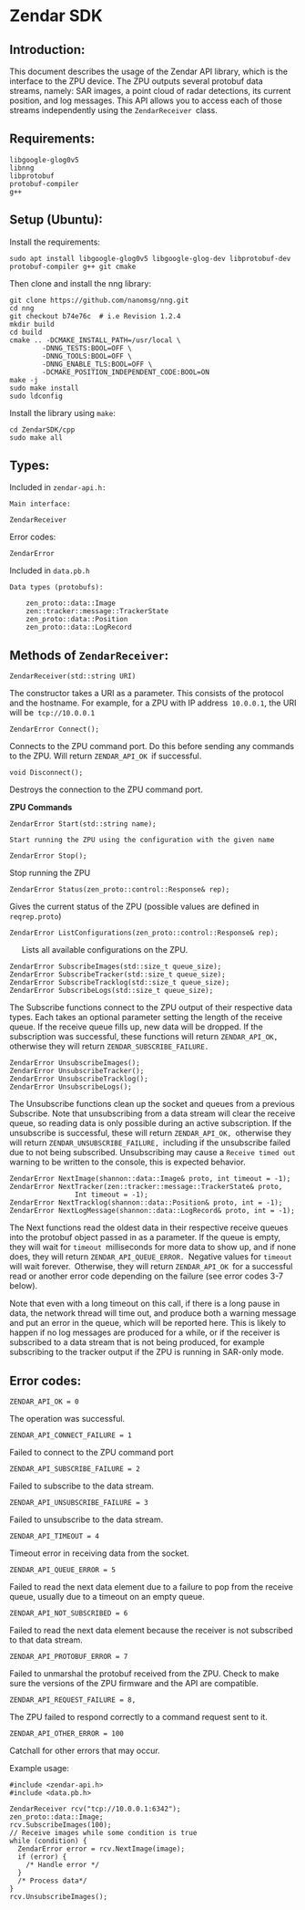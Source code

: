

# Zendar SDK


## Introduction:

This document describes the usage of the Zendar API library, which is the interface to the ZPU device. The ZPU outputs several protobuf data streams, namely: SAR images, a point cloud of radar detections, its current position, and log messages. This API allows you to access each of those streams independently using the `ZendarReceiver `class.


## Requirements:


```
libgoogle-glog0v5
libnng
libprotobuf
protobuf-compiler
g++
```



## Setup (Ubuntu):

Install the requirements:


```
sudo apt install libgoogle-glog0v5 libgoogle-glog-dev libprotobuf-dev protobuf-compiler g++ git cmake
```


Then clone and install the nng library:


```
git clone https://github.com/nanomsg/nng.git
cd nng
git checkout b74e76c  # i.e Revision 1.2.4
mkdir build
cd build
cmake .. -DCMAKE_INSTALL_PATH=/usr/local \
        -DNNG_TESTS:BOOL=OFF \
        -DNNG_TOOLS:BOOL=OFF \
        -DNNG_ENABLE_TLS:BOOL=OFF \
        -DCMAKE_POSITION_INDEPENDENT_CODE:BOOL=ON
make -j
sudo make install
sudo ldconfig
```


Install the library using `make`:


```
cd ZendarSDK/cpp
sudo make all
```



## Types:

Included in `zendar-api.h:`

	Main interface:


```
ZendarReceiver
```


Error codes:


```
ZendarError
```


Included in `data.pb.h`


    Data types (protobufs):


```
    zen_proto::data::Image
    zen::tracker::message::TrackerState
    zen_proto::data::Position
    zen_proto::data::LogRecord
```



## Methods of `ZendarReceiver`:


```
ZendarReceiver(std::string URI)
```


The constructor takes a URI as a parameter. This consists of the protocol and the hostname. For example, for a ZPU with IP address` 10.0.0.1`, the URI will be` tcp://10.0.0.1`


```
ZendarError Connect();
```


Connects to the ZPU command port. Do this before sending any commands to the ZPU. Will return `ZENDAR_API_OK `if successful.


```
void Disconnect();
```


Destroys the connection to the ZPU command port.

**ZPU Commands**


```
ZendarError Start(std::string name);
```


	Start running the ZPU using the configuration with the given name


```
ZendarError Stop();
```


Stop running the ZPU


```
ZendarError Status(zen_proto::control::Response& rep);
```


Gives the current status of the ZPU (possible values are defined in `reqrep.proto`)


```
ZendarError ListConfigurations(zen_proto::control::Response& rep);
```


`	`Lists all available configurations on the ZPU.


```
ZendarError SubscribeImages(std::size_t queue_size);
ZendarError SubscribeTracker(std::size_t queue_size);
ZendarError SubscribeTracklog(std::size_t queue_size);
ZendarError SubscribeLogs(std::size_t queue_size);
```


The Subscribe functions connect to the ZPU output of their respective data types. Each takes an optional parameter setting the length of the receive queue. If the receive queue fills up, new data will be dropped. If the subscription was successful, these functions will return `ZENDAR_API_OK, `otherwise they will return `ZENDAR_SUBSCRIBE_FAILURE.`


```
ZendarError UnsubscribeImages();
ZendarError UnsubscribeTracker();
ZendarError UnsubscribeTracklog();
ZendarError UnsubscribeLogs();
```


The Unsubscribe functions clean up the socket and queues from a previous Subscribe. Note that unsubscribing from a data stream will clear the receive queue, so reading data is only possible during an active subscription. If the unsubscribe is successful, these will return `ZENDAR_API_OK, `otherwise they will return `ZENDAR_UNSUBSCRIBE_FAILURE, `including if the unsubscribe failed due to not being subscribed. Unsubscribing may cause a `Receive timed out `warning to be written to the console, this is expected behavior.


```
ZendarError NextImage(shannon::data::Image& proto, int timeout = -1);
ZendarError NextTracker(zen::tracker::message::TrackerState& proto,
                Int timeout = -1);
ZendarError NextTracklog(shannon::data::Position& proto, int = -1);
ZendarError NextLogMessage(shannon::data::LogRecord& proto, int = -1);
```


The Next functions read the oldest data in their respective receive queues into the protobuf object passed in as a parameter. If the queue is empty, they will wait for `timeout `milliseconds for more data to show up, and if none does, they will return `ZENDAR_API_QUEUE_ERROR. `Negative values for `timeout `will wait forever.` `Otherwise, they will return `ZENDAR_API_OK `for a successful read or another error code depending on the failure (see error codes 3-7 below).

Note that even with a long timeout on this call, if there is a long pause in data, the network thread will time out, and produce both a warning message and put an error in the queue, which will be reported here. This is likely to happen if no log messages are produced for a while, or if the receiver is subscribed to a data stream that is not being produced, for example subscribing to the tracker output if the ZPU is running in SAR-only mode.


## Error codes:


```
ZENDAR_API_OK = 0
```


The operation was successful.


```
ZENDAR_API_CONNECT_FAILURE = 1
```


Failed to connect to the ZPU command port


```
ZENDAR_API_SUBSCRIBE_FAILURE = 2
```


Failed to subscribe to the data stream.


```
ZENDAR_API_UNSUBSCRIBE_FAILURE = 3
```


Failed to unsubscribe to the data stream.


```
ZENDAR_API_TIMEOUT = 4
```


Timeout error in receiving data from the socket.


```
ZENDAR_API_QUEUE_ERROR = 5
```


Failed to read the next data element due to a failure to pop from the receive queue, usually due to a timeout on an empty queue.


```
ZENDAR_API_NOT_SUBSCRIBED = 6
```


Failed to read the next data element because the receiver is not subscribed to that data stream.


```
ZENDAR_API_PROTOBUF_ERROR = 7
```


Failed to unmarshal the protobuf received from the ZPU. Check to make sure the versions of the ZPU firmware and the API are compatible.


```
ZENDAR_API_REQUEST_FAILURE = 8,
```


The ZPU failed to respond correctly to a command request sent to it.


```
ZENDAR_API_OTHER_ERROR = 100
```


Catchall for other errors that may occur.



Example usage:


```
#include <zendar-api.h>
#include <data.pb.h>

ZendarReceiver rcv("tcp://10.0.0.1:6342");
zen_proto::data::Image;
rcv.SubscribeImages(100);
// Receive images while some condition is true
while (condition) {
  ZendarError error = rcv.NextImage(image);
  if (error) {
    /* Handle error */
  }
  /* Process data*/
}
rcv.UnsubscribeImages();
